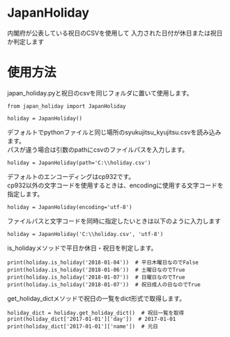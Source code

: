 # JapanHoliday
内閣府が公表している祝日のCSVを使用して
入力された日付が休日または祝日か判定します

# 使用方法
japan_holiday.pyと祝日のcsvを同じフォルダに置いて使用します。 
```
from japan_holiday import JapanHoliday

holiday = JapanHoliday()
```

デフォルトでpythonファイルと同じ場所のsyukujitsu_kyujitsu.csvを読み込みます。  
パスが違う場合は引数のpathにcsvのファイルパスを入力します。  
```
holiday = JapanHoliday(path='C:\\holiday.csv')
```

デフォルトのエンコーディングはcp932です。  
cp932以外の文字コードを使用するときは、encodingに使用する文字コードを指定します。
```
holiday = JapanHoliday(encoding='utf-8')
```

ファイルパスと文字コードを同時に指定したいときは以下のように入力します
```
holiday = JapanHoliday('C:\\holiday.csv', 'utf-8')
```

is_holidayメソッドで平日か休日・祝日を判定します。
```
print(holiday.is_holiday('2018-01-04'))  # 平日木曜日なのでFalse
print(holiday.is_holiday('2018-01-06'))  # 土曜日なのでTrue
print(holiday.is_holiday('2018-01-07'))  # 日曜日なのでTrue
print(holiday.is_holiday('2018-01-07'))  # 祝日成人の日なのでTrue
```

get_holiday_dictメソッドで祝日の一覧をdict形式で取得します。
```
holiday_dict = holiday.get_holiday_dict()  # 祝日一覧を取得
print(holiday_dict['2017-01-01']['day'])  # 2017-01-01
print(holiday_dict['2017-01-01']['name'])  # 元日
```